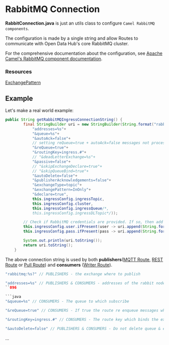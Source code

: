 # RabbitMQ Connection

**RabbitConnection.java** is just an utils class to configure `Camel RabbitMQ components`.

The configuration is made by a single string and allow Routes to communicate with Open Data Hub's core RabbitMQ cluster.

For the comprehensive documentation about the configuration, see [Apache Camel's RabbitMQ component documentation](https://camel.apache.org/components/3.20.x/spring-rabbitmq-component.html).

### Resources

[ExchangePattern](https://stackoverflow.com/questions/14527185/activemq-i-cant-consume-a-message-sent-from-camel-using-inout-pattern)

## Example 
Let's make a real world example:

```java
public String getRabbitMQIngressConnectionString() {
        final StringBuilder uri = new StringBuilder(String.format("rabbitmq:%s?"+
            "addresses=%s"+
            "&queue=%s"+
            "&autoAck=false"+
            // setting reQueue=true + autoAck=false messages not processed because of exceptions get requeued
            "&reQueue=true"+ 
            "&routingKey=ingress.#"+
            // "&deadLetterExchange=%s"+
            "&passive=false"+
            // "&skipExchangeDeclare=true"+
            // "&skipQueueBind=true"+
            "&autoDelete=false"+
            "&publisherAcknowledgements=false"+
            "&exchangeType=topic"+
            "&exchangePattern=InOnly"+
            "&declare=true",
            this.ingressConfig.ingressTopic,
            this.ingressConfig.cluster,
            this.ingressConfig.ingressQueue/*,
            this.ingressConfig.ingressDLTopic*/));

        // Check if RabbitMQ credentials are provided. If so, then add the credentials to the connection string
        this.ingressConfig.user.ifPresent(user -> uri.append(String.format("&username=%s", user)));
        this.ingressConfig.pass.ifPresent(pass -> uri.append(String.format("&password=%s", pass)));

        System.out.println(uri.toString());
        return uri.toString();
    }
```
The above connection string is used by both **publishers**([MQTT Route](mqtt-route.md), [REST Route](rest-route.md) or [Pull Route](pull-route.md)) and **consumers** ([Writer Route](writer-mqtt-route.md)).

```java
"rabbitmq:%s?" // PUBLISHERS - the exchange where to publish
```

```java
"addresses=%s" // PUBLISHERS & CONSUMERS - addresses of the rabbit nodes
``096

```java
"&queue=%s" // CONSUMERS - The queue to which subscribe
```

```java
"&reQueue=true" // CONSUMERS - If true the route re enqueue messages when the route fails to complete
```

```java
"&routingKey=ingress.#" // CONSUMERS - The route key which binds the exchange with the queue
```

```java
"&autoDelete=false" // PUBLISHERS & CONSUMERS - Do not delete queue & exchange when the application exists, creating therefore persistent queues and exchanges
```

...